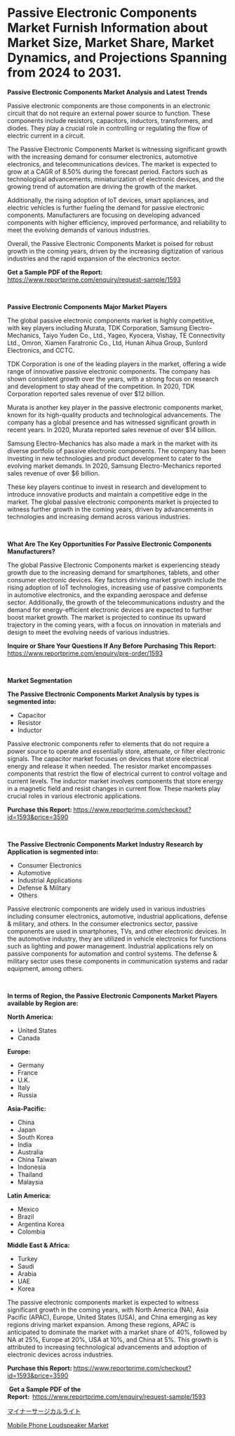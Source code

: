 <p><h1>Passive Electronic Components Market Furnish Information about Market Size, Market Share, Market Dynamics, and Projections Spanning from 2024 to 2031.</h1></p><p><strong>Passive Electronic Components Market Analysis and Latest Trends</strong></p>
<p><p>Passive electronic components are those components in an electronic circuit that do not require an external power source to function. These components include resistors, capacitors, inductors, transformers, and diodes. They play a crucial role in controlling or regulating the flow of electric current in a circuit.</p><p>The Passive Electronic Components Market is witnessing significant growth with the increasing demand for consumer electronics, automotive electronics, and telecommunications devices. The market is expected to grow at a CAGR of 8.50% during the forecast period. Factors such as technological advancements, miniaturization of electronic devices, and the growing trend of automation are driving the growth of the market.</p><p>Additionally, the rising adoption of IoT devices, smart appliances, and electric vehicles is further fueling the demand for passive electronic components. Manufacturers are focusing on developing advanced components with higher efficiency, improved performance, and reliability to meet the evolving demands of various industries.</p><p>Overall, the Passive Electronic Components Market is poised for robust growth in the coming years, driven by the increasing digitization of various industries and the rapid expansion of the electronics sector.</p></p>
<p><strong>Get a Sample PDF of the Report:&nbsp;</strong> <a href="https://www.reportprime.com/enquiry/request-sample/1593">https://www.reportprime.com/enquiry/request-sample/1593</a></p>
<p>&nbsp;</p>
<p><strong>Passive Electronic Components Major Market Players</strong></p>
<p><p>The global passive electronic components market is highly competitive, with key players including Murata, TDK Corporation, Samsung Electro-Mechanics, Taiyo Yuden Co., Ltd., Yageo, Kyocera, Vishay, TE Connectivity Ltd., Omron, Xiamen Faratronic Co., Ltd, Hunan Aihua Group, Sunlord Electronics, and CCTC.</p><p>TDK Corporation is one of the leading players in the market, offering a wide range of innovative passive electronic components. The company has shown consistent growth over the years, with a strong focus on research and development to stay ahead of the competition. In 2020, TDK Corporation reported sales revenue of over $12 billion.</p><p>Murata is another key player in the passive electronic components market, known for its high-quality products and technological advancements. The company has a global presence and has witnessed significant growth in recent years. In 2020, Murata reported sales revenue of over $14 billion.</p><p>Samsung Electro-Mechanics has also made a mark in the market with its diverse portfolio of passive electronic components. The company has been investing in new technologies and product development to cater to the evolving market demands. In 2020, Samsung Electro-Mechanics reported sales revenue of over $6 billion.</p><p>These key players continue to invest in research and development to introduce innovative products and maintain a competitive edge in the market. The global passive electronic components market is projected to witness further growth in the coming years, driven by advancements in technologies and increasing demand across various industries.</p></p>
<p>&nbsp;</p>
<p><strong>What Are The Key Opportunities For Passive Electronic Components Manufacturers?</strong></p>
<p><p>The global Passive Electronic Components market is experiencing steady growth due to the increasing demand for smartphones, tablets, and other consumer electronic devices. Key factors driving market growth include the rising adoption of IoT technologies, increasing use of passive components in automotive electronics, and the expanding aerospace and defense sector. Additionally, the growth of the telecommunications industry and the demand for energy-efficient electronic devices are expected to further boost market growth. The market is projected to continue its upward trajectory in the coming years, with a focus on innovation in materials and design to meet the evolving needs of various industries.</p></p>
<p><strong>Inquire or Share Your Questions If Any Before Purchasing This Report:</strong> <a href="https://www.reportprime.com/enquiry/pre-order/1593">https://www.reportprime.com/enquiry/pre-order/1593</a></p>
<p>&nbsp;</p>
<p><strong>Market Segmentation</strong></p>
<p><strong>The Passive Electronic Components Market Analysis by types is segmented into:</strong></p>
<p><ul><li>Capacitor</li><li>Resistor</li><li>Inductor</li></ul></p>
<p><p>Passive electronic components refer to elements that do not require a power source to operate and essentially store, attenuate, or filter electronic signals. The capacitor market focuses on devices that store electrical energy and release it when needed. The resistor market encompasses components that restrict the flow of electrical current to control voltage and current levels. The inductor market involves components that store energy in a magnetic field and resist changes in current flow. These markets play crucial roles in various electronic applications.</p></p>
<p><strong>Purchase this Report:&nbsp;</strong><a href="https://www.reportprime.com/checkout?id=1593&price=3590">https://www.reportprime.com/checkout?id=1593&price=3590</a></p>
<p>&nbsp;</p>
<p><strong>The Passive Electronic Components Market Industry Research by Application is segmented into:</strong></p>
<p><ul><li>Consumer Electronics</li><li>Automotive</li><li>Industrial Applications</li><li>Defense & Military</li><li>Others</li></ul></p>
<p><p>Passive electronic components are widely used in various industries including consumer electronics, automotive, industrial applications, defense & military, and others. In the consumer electronics sector, passive components are used in smartphones, TVs, and other electronic devices. In the automotive industry, they are utilized in vehicle electronics for functions such as lighting and power management. Industrial applications rely on passive components for automation and control systems. The defense & military sector uses these components in communication systems and radar equipment, among others.</p></p>
<p>&nbsp;</p>
<p><strong>In terms of Region, the Passive Electronic Components Market Players available by Region are:</strong></p>
<p>
    <p> <strong> North America: </strong>
        <ul>
            <li>United States</li>
            <li>Canada</li>
        </ul>
        </p> 
    <p> <strong> Europe: </strong>
        <ul>
            <li>Germany</li>
            <li>France</li>
            <li>U.K.</li>
            <li>Italy</li>
            <li>Russia</li>
        </ul>
        </p> 
    <p> <strong> Asia-Pacific: </strong>
        <ul>
            <li>China</li>
            <li>Japan</li>
            <li>South Korea</li>
            <li>India</li>
            <li>Australia</li>
            <li>China Taiwan</li>
            <li>Indonesia</li>
            <li>Thailand</li>
            <li>Malaysia</li>
        </ul>
        </p> 
    <p> <strong> Latin America: </strong>
        <ul>
            <li>Mexico</li>
            <li>Brazil</li>
            <li>Argentina Korea</li>
            <li>Colombia</li>
        </ul>
        </p> 
    <p> <strong> Middle East & Africa: </strong>
        <ul>
            <li>Turkey</li>
            <li>Saudi</li>
            <li>Arabia</li>
            <li>UAE</li>
            <li>Korea</li>
        </ul>
    </p>
    </p>
<p><p>The passive electronic components market is expected to witness significant growth in the coming years, with North America (NA), Asia Pacific (APAC), Europe, United States (USA), and China emerging as key regions driving market expansion. Among these regions, APAC is anticipated to dominate the market with a market share of 40%, followed by NA at 25%, Europe at 20%, USA at 10%, and China at 5%. This growth is attributed to increasing technological advancements and adoption of electronic devices across industries.</p></p>
<p><strong>Purchase this Report: </strong><a href="https://www.reportprime.com/checkout?id=1593&price=3590">https://www.reportprime.com/checkout?id=1593&price=3590</a></p>
<p>&nbsp;<strong>Get a Sample PDF of the Report:&nbsp;&nbsp;</strong><a href="https://www.reportprime.com/enquiry/request-sample/1593">https://www.reportprime.com/enquiry/request-sample/1593</a></p>
<p><strong></strong></p>
<p><p><a href="https://github.com/ksxzwxabcuynh011/Market-Research-Report-List-1/blob/main/13432529779.md">マイナーサージカルライト</a></p><p><a href="https://github.com/wwwkeltoum/Market-Research-Report-List-2/blob/main/mobile-phone-loudspeaker-market.md">Mobile Phone Loudspeaker Market</a></p></p>